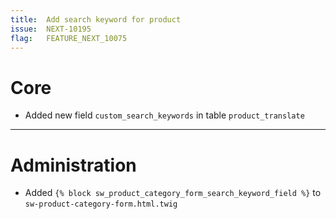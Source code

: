 ```yaml
---
title:  Add search keyword for product
issue:  NEXT-10195   
flag:   FEATURE_NEXT_10075
---
```

# Core
* Added new field `custom_search_keywords` in table `product_translate`
___
# Administration
* Added `{% block sw_product_category_form_search_keyword_field %}` to `sw-product-category-form.html.twig`
